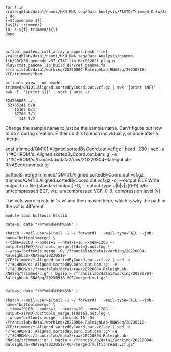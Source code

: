

```
for f in /raleighlab/data1/naomi/HKU_RNA_seq/Data_Analysis/FASTQ/Trimmed_Data/Arriba/*_trimmed.?.fastq.gz ; do
l=$(basename $f)
l=${l/_trimmed/}
ln -s ${f} trimmed/${l}
done



bcftool_mpileup_call_array_wrapper.bash --ref /raleighlab/data1/naomi/HKU_RNA_seq/Data_Analysis/genome-lib/GRCh38_gencode_v37_CTAT_lib_Mar012021.plug-n-play/ctat_genome_lib_build_dir/ref_genome.fa /francislab/data1/working/20220804-RaleighLab-RNASeq/20230518-VCF/trimmed/*bam

```




```
bcftools view --no-header trimmed/QM101.Aligned.sortedByCoord.out.vcf.gz | awk '{print $NF}' | awk -F: '{print $1}' | sort | uniq -c

524708088 ./.
 53765241 0/0
    15165 0/1
    67700 1/1
      148 1/2
```



Change the sample name to just be the sample name.
Can't figure out how to do it during creation.
Either do this to each individually, or once after a merge

zcat trimmed/QM101.Aligned.sortedByCoord.out.vcf.gz | head -230 | sed -e '/^#CHROM/s:.Aligned.sortedByCoord.out.bam::g' -e '/^#CHROM/s:/francislab/data2/raw/20220804-RaleighLab-RNASeq/trimmed/::g' 


bcftools merge trimmed/QM101.Aligned.sortedByCoord.out.vcf.gz trimmed/QM116.Aligned.sortedByCoord.out.vcf.gz
    -o, --output FILE                 Write output to a file [standard output]
    -O, --output-type u|b|v|z[0-9]    u/b: un/compressed BCF, v/z: un/compressed VCF, 0-9: compression level [v]





The vcfs were create in 'raw' and then moved here, which is why the path in the vcf is different.

```
module load bcftools htslib

date=$( date "+%Y%m%d%H%M%S%N" )

sbatch --mail-user=$(tail -1 ~/.forward)  --mail-type=FAIL --job-name="bcftoolsmerge" \
--time=20160 --nodes=1 --ntasks=16 --mem=120G --output=${PWD}/bcftools_merge.${date}.out.log \
--wrap="bcftools merge -Ov /francislab/data1/working/20220804-RaleighLab-RNASeq/20230518-VCF/trimmed/*.Aligned.sortedByCoord.out.vcf.gz | sed -e '/^#CHROM/s:.Aligned.sortedByCoord.out.bam::g' -e '/^#CHROM/s:/francislab/data1/raw/20220804-RaleighLab-RNASeq/trimmed/::g' | bgzip > /francislab/data1/working/20220804-RaleighLab-RNASeq/20230518-VCF/merged.vcf.gz"


date=$( date "+%Y%m%d%H%M%S%N" )

sbatch --mail-user=$(tail -1 ~/.forward)  --mail-type=FAIL --job-name="bcftoolsmerge" \
--time=20160 --nodes=1 --ntasks=16 --mem=120G --output=${PWD}/bcftools_merge.${date}.out.log \
--wrap="bcftools merge --threads 16 -Ov /francislab/data1/working/20220804-RaleighLab-RNASeq/20230518-VCF/trimmed/*.Aligned.sortedByCoord.out.vcf.gz | sed -e '/^#CHROM/s:.Aligned.sortedByCoord.out.bam::g' -e '/^#CHROM/s:/francislab/data2/raw/20220804-RaleighLab-RNASeq/trimmed/::g' | bgzip > /francislab/data1/working/20220804-RaleighLab-RNASeq/20230518-VCF/merged.multithread.vcf.gz"



```






